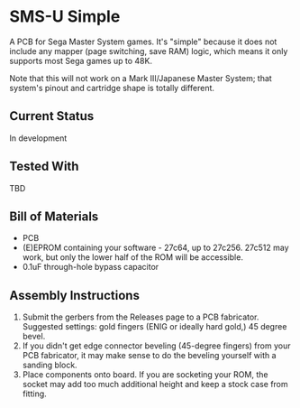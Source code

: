 # SMS-U Simple
A PCB for Sega Master System games. It's "simple" because it does not include any mapper (page switching, save RAM) logic, which means it only supports most Sega games up to 48K.

Note that this will not work on a Mark III/Japanese Master System; that system's pinout and cartridge shape is totally different.

## Current Status
In development

## Tested With
TBD

## Bill of Materials
 * PCB
 * (E)EPROM containing your software - 27c64, up to 27c256. 27c512 may work, but only the lower half of the ROM will be accessible.
 * 0.1uF through-hole bypass capacitor

## Assembly Instructions
 1. Submit the gerbers from the Releases page to a PCB fabricator. Suggested settings: gold fingers (ENIG or ideally hard gold,) 45 degree bevel.
 2. If you didn't get edge connector beveling (45-degree fingers) from your PCB fabricator, it may make sense to do the beveling yourself with a sanding block.
 3. Place components onto board. If you are socketing your ROM, the socket may add too much additional height and keep a stock case from fitting.
